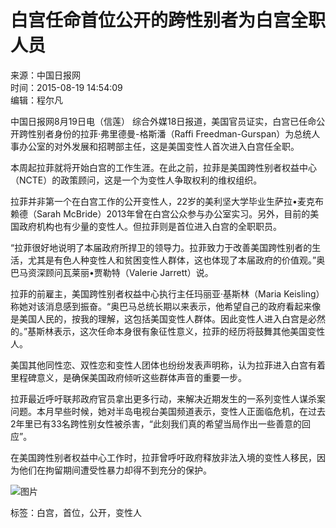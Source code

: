 # 白宫任命首位公开的跨性别者为白宫全职人员

来源：中国日报网  
时间：2015-08-19 14:54:09  
编辑：程尔凡  

中国日报网8月19日电（信莲） 综合外媒18日报道，美国官员证实，白宫已任命公开跨性别者身份的拉菲·弗里德曼-格斯潘（Raffi Freedman-Gurspan）为总统人事办公室的对外发展和招聘部主任，这是美国变性人首次进入白宫任全职。

本周起拉菲就将开始白宫的工作生涯。在此之前，拉菲是美国跨性别者权益中心（NCTE）的政策顾问，这是一个为变性人争取权利的维权组织。

拉菲并非第一个在白宫工作的公开变性人，22岁的美利坚大学毕业生萨拉•麦克布赖德（Sarah McBride）2013年曾在白宫公众参与办公室实习。另外，目前的美国政府机构也有少量的变性人。但拉菲则是首位进入白宫的全职职员。

“拉菲很好地说明了本届政府所捍卫的领导力。拉菲致力于改善美国跨性别者的生活，尤其是有色人种变性人和贫困变性人群体，这也体现了本届政府的价值观。”奥巴马资深顾问瓦莱丽•贾勒特（Valerie Jarrett）说。

拉菲的前雇主，美国跨性别者权益中心执行主任玛丽亚·基斯林（Maria Keisling）称她对该消息感到振奋。“奥巴马总统长期以来表示，他希望自己的政府看起来像是美国人民的，按我的理解，这包括美国变性人群体。因此变性人进入白宫是必然的。”基斯林表示，这次任命本身很有象征性意义，拉菲的经历将鼓舞其他美国变性人。

美国其他同性恋、双性恋和变性人团体也纷纷发表声明称，认为拉菲进入白宫有着里程碑意义，是确保美国政府倾听这些群体声音的重要一步。

拉菲最近呼吁联邦政府官员拿出更多行动，来解决近期发生的一系列变性人谋杀案问题。本月早些时候，她对半岛电视台美国频道表示，变性人正面临危机，在过去2年里已有33名跨性别女性被杀害，“此刻我们真的希望当局作出一些善意的回应”。

在美国跨性别者权益中心工作时，拉菲曾呼吁政府释放非法入境的变性人移民，因为他们在拘留期间遭受性暴力却得不到充分的保护。

![图片](https://cn.chinadaily.com.cn/image/2016/download.jpg)

标签：白宫，首位，公开，变性人